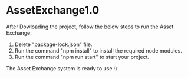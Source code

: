 # AssetExchange1.0

After Dowloading the project, follow the below steps to run the Asset Exchange:
1. Delete "package-lock.json" file.
2. Run the command "npm install" to install the required node modules.
3. Run the command "npm run start" to start your project.

The Asset Exchange system is ready to use :)
